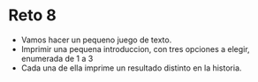 # Reto 8

- Vamos hacer un pequeno juego de texto.
- Imprimir una pequena introduccion, con tres opciones a elegir, enumerada de 1 a 3
- Cada una de ella imprime un resultado distinto en la historia.